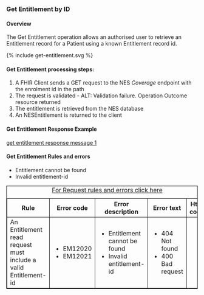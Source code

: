 
### Get Entitlement by ID

#### Overview

The Get Entitlement operation allows an authorised user to retrieve an Entitlement record for a Patient using a known Entitlement record id.

<div>
{% include get-entitlement.svg %}
</div>


####  Get Entitlement processing steps:

1. A FHIR Client sends a GET request  to the NES  *Coverage* endpoint with the enrolment id in the path
2. The request is validated - ALT: Validation failure. Operation Outcome resource returned
3. The entitlement is retrieved from the NES database
4. An  NESEntitlement is returned to the client


####  Get Entitlement Response Example 
[get entitlement response message 1 ](Coverage-EN667788899.json.html)


<h4>Get Entitlement Rules and errors</h4>
<table>
<style>
table, th, td {
  border: 1px solid black;
  border-collapse: collapse;
}
</style>
<caption><a href="general.html#request-rules-and-errors">For Request rules and errors click here</a></caption>
<tr><th>Rule</th>
<th>Error code</th>
<th>Error description</th>
<th>Error text</th>
<th>Http code</th></tr>

<tr>
<td>An Entitlement read request must include a valid Entitlement-id</td>
<td>
 <ul>
  <li>EM12020</li>
  <li>EM12021</li>
 </ul>
</td>
<td>
 <ul>
  <li>Entitlement cannot be found</li>
  <li>Invalid entitlement-id</li>
 </ul>
</td>
 <ul>
  <li>Entitlement cannot be found</li>
  <li>Invalid entitlement-id</li>
 </ul>
<td>
 <ul>
  <li>404 Not found</li>
  <li>400 Bad request</li>
 </ul>
 </td>
</tr>
</table>
